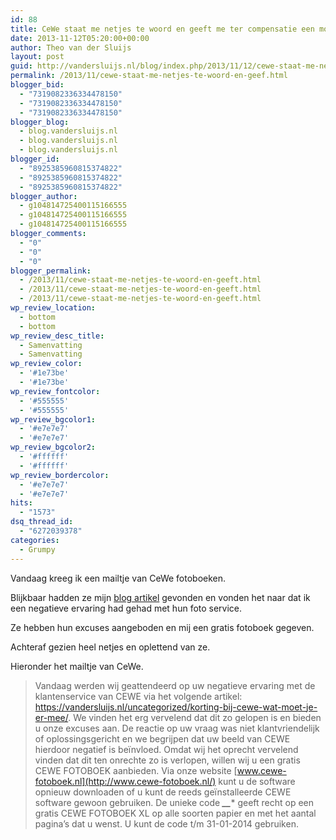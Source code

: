 ```yaml
---
id: 88
title: CeWe staat me netjes te woord en geeft me ter compensatie een mooi fotoboek gratis!
date: 2013-11-12T05:20:00+00:00
author: Theo van der Sluijs
layout: post
guid: http://vandersluijs.nl/blog/index.php/2013/11/12/cewe-staat-me-netjes-te-woord-en-geef/
permalink: /2013/11/cewe-staat-me-netjes-te-woord-en-geef.html
blogger_bid:
  - "7319082336334478150"
  - "7319082336334478150"
  - "7319082336334478150"
blogger_blog:
  - blog.vandersluijs.nl
  - blog.vandersluijs.nl
  - blog.vandersluijs.nl
blogger_id:
  - "8925385960815374822"
  - "8925385960815374822"
  - "8925385960815374822"
blogger_author:
  - g104814725400115166555
  - g104814725400115166555
  - g104814725400115166555
blogger_comments:
  - "0"
  - "0"
  - "0"
blogger_permalink:
  - /2013/11/cewe-staat-me-netjes-te-woord-en-geeft.html
  - /2013/11/cewe-staat-me-netjes-te-woord-en-geeft.html
  - /2013/11/cewe-staat-me-netjes-te-woord-en-geeft.html
wp_review_location:
  - bottom
  - bottom
wp_review_desc_title:
  - Samenvatting
  - Samenvatting
wp_review_color:
  - '#1e73be'
  - '#1e73be'
wp_review_fontcolor:
  - '#555555'
  - '#555555'
wp_review_bgcolor1:
  - '#e7e7e7'
  - '#e7e7e7'
wp_review_bgcolor2:
  - '#ffffff'
  - '#ffffff'
wp_review_bordercolor:
  - '#e7e7e7'
  - '#e7e7e7'
hits:
  - "1573"
dsq_thread_id:
  - "6272039378"
categories:
  - Grumpy
---
```

Vandaag kreeg ik een mailtje van CeWe fotoboeken.

Blijkbaar hadden ze mijn <a href="https://vandersluijs.nl/uncategorized/korting-bij-cewe-wat-moet-je-er-mee/" target="_blank">blog artikel</a>&nbsp;gevonden en vonden het naar dat ik een negatieve ervaring had gehad met hun foto service.

Ze hebben hun excuses aangeboden en mij een gratis fotoboek gegeven.

Achteraf gezien heel netjes en oplettend van ze.

Hieronder het mailtje van CeWe.

> Vandaag werden wij geattendeerd op uw negatieve ervaring met de klantenservice van CEWE via het volgende artikel: <https://vandersluijs.nl/uncategorized/korting-bij-cewe-wat-moet-je-er-mee/>. We vinden het erg vervelend dat dit zo gelopen is en bieden u onze excuses aan. De reactie op uw vraag was niet klantvriendelijk of oplossingsgericht en we begrijpen dat uw beeld van CEWE hierdoor negatief is beïnvloed. Omdat wij het oprecht vervelend vinden dat dit ten onrechte zo is verlopen, willen wij u een gratis CEWE FOTOBOEK aanbieden. Via onze website [www.cewe-fotoboek.nl](http://www.cewe-fotoboek.nl/) kunt u de software opnieuw downloaden of u kunt de reeds geïnstalleerde CEWE software gewoon gebruiken. De unieke code **_*__*_*** geeft recht op een gratis CEWE FOTOBOEK XL op alle soorten papier en met het aantal pagina’s dat u wenst. U kunt de code t/m 31-01-2014 gebruiken.